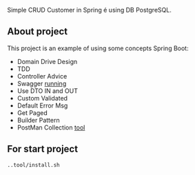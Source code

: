 Simple CRUD Customer in Spring é using DB PostgreSQL.


## About project

This project is an example of using some concepts  Spring Boot:
- Domain Drive Design
- TDD
- Controller Advice
- Swagger [running](http://localhost:8080/swagger-ui.html#/)
- Use DTO IN and OUT 
- Custom Validated 
- Default Error Msg 
- Get Paged
- Builder Pattern
- PostMan Collection [tool](/tools/PostManCollection/)   

## For start project

```console
..tool/install.sh
```

